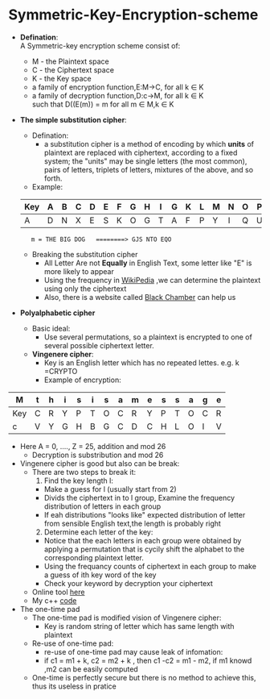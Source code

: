 # Symmetric-Key-Encryption-scheme
* **Defination**:  
  A Symmetric-key encryption scheme consist of:
  * M - the Plaintext space
  * C - the Ciphertext space
  * K - the Key space
  * a family of encryption function,E:M->C, for all k ∈ K
  * a family of decryption function,D:c->M, for all k ∈ K     
such that D((E(m)) = m for all m ∈ M,k ∈ K  

* **The simple substitution cipher**:  
  * Defination:
    * a substitution cipher is a method of encoding by which **units** of plaintext are replaced with ciphertext, according to a fixed system; the "units" may be single letters (the most common), pairs of letters, triplets of letters, mixtures of the above, and so forth.
  * Example:  
  
  |Key| A | B | C | D | E | F | G | H | I | G | K | L | M | N | O | P | Q | R | S | T | U | V | W | X | Y | Z |  
  |---|---|---|---|---|---|---|---|---|---|---|---|---|---|---|---|---|---|---|---|---|---|---|---|---|---|---|  
  | A | D | N | X | E | S | K | O | G | T | A | F | P | Y | I | Q | U | B | I | Z | G | V | C | H | W | M | L |  
  

         m = THE BIG DOG   ========> GJS NTO EQO  
  * Breaking the substitution cipher
      * All Letter Are not **Equally** in English Text, some letter like "E" is more likely to appear
      * Using the frequency in [WikiPedia](https://en.wikipedia.org/wiki/Letter_frequency) ,we can determine the plaintext using only the ciphertext
      * Also, there is a website called [Black Chamber](http://www.simonsingh.net/The_Black_Chamber/crackingsubstitution.html) can help us
* **Polyalphabetic cipher**
  * Basic ideal:  
    * Use several permutations, so a plaintext is encrypted to one of several possible ciphertext letter.
  * **Vingenere cipher**:  
    * Key is an English letter which has no repeated lettes. e.g. k =CRYPTO
    * Example of encryption:  
    
| M | t | h | i | s | i | s | a | m | e | s | s | a | g | e |
|---|---|---|---|---|---|---|---|---|---|---|---|---|---|---|
|Key| C | R | Y | P | T | O | C | R | Y | P | T | O | C | R |
| c | V | Y | G | H | B | G | C | D | C | H | L | O | I | V |  

  * Here A = 0, ...., Z = 25, addition and mod 26
    * Decryption is substribution and mod 26
  * Vingenere cipher is good but also can be break:
    * There are two steps to break it:  
      1. Find the key length l:
        * Make a guess for l (usually start from 2)
        * Divids the ciphertext in to l group, Examine the frequency distribution of letters in each group
        * If eah distributions "looks like" expected distribution of letter from sensible English text,the length is probably right 
      2. Determine each letter of the key:
        * Notice that the each letters in each group were obtained by applying a permutation that is cycily shift the alphabet to the corresponding plaintext letter.
        * Using the frequancy counts of ciphertext in each group to make a guess of ith key word of the key
        * Check your keyword by decryption your ciphertext
    * Online tool [here](http://www.simonsingh.net/The_Black_Chamber/vigenere_cracking_tool.html)
    * My c++ [code]()
* The one-time pad
  * The one-time pad is modified vision of Vingenere cipher:
    * Key is random string of letter which has same length with plaintext
  * Re-use of one-time pad:
    * re-use of one-time pad may cause leak of infomation:
    * if c1 = m1 + k, c2 = m2 + k , then c1 -c2 = m1 - m2, if m1 knowd ,m2 can be easily computed
  * One-time is perfectly secure but there is no method to achieve this, thus its useless in pratice










